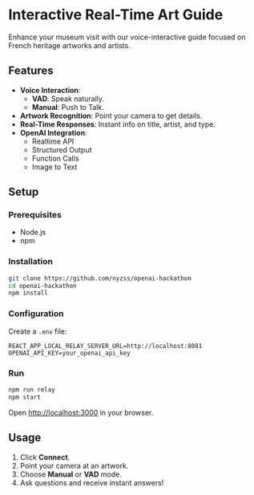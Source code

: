 # Interactive Real-Time Art Guide

Enhance your museum visit with our voice-interactive guide focused on French heritage artworks and artists.

## Features

- **Voice Interaction**:
  - **VAD**: Speak naturally.
  - **Manual**: Push to Talk.
- **Artwork Recognition**: Point your camera to get details.
- **Real-Time Responses**: Instant info on title, artist, and type.
- **OpenAI Integration**:
  - Realtime API
  - Structured Output
  - Function Calls
  - Image to Text

## Setup

### Prerequisites

- Node.js
- npm

### Installation

```bash
git clone https://github.com/nyzss/openai-hackathon
cd openai-hackathon
npm install
```

### Configuration

Create a `.env` file:

```
REACT_APP_LOCAL_RELAY_SERVER_URL=http://localhost:8081
OPENAI_API_KEY=your_openai_api_key
```

### Run

```bash
npm run relay
npm start
```

Open [http://localhost:3000](http://localhost:3000) in your browser.

## Usage

1. Click **Connect**.
2. Point your camera at an artwork.
3. Choose **Manual** or **VAD** mode.
4. Ask questions and receive instant answers!